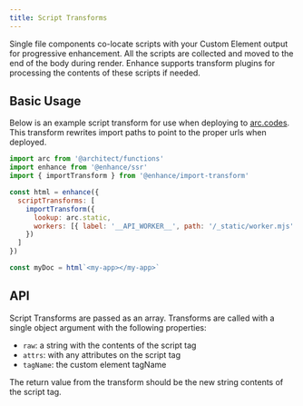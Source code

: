 ```yaml
---
title: Script Transforms
---
```


Single file components co-locate scripts  with your Custom Element output for progressive enhancement. All the scripts are collected and moved to the end of the body during render. Enhance supports transform plugins for processing the contents of these scripts if needed.

## Basic Usage
Below is an example script transform for use when deploying to [arc.codes](arc.codes). This transform rewrites import paths to point to the proper urls when deployed.

```javascript
import arc from '@architect/functions'
import enhance from '@enhance/ssr'
import { importTransform } from '@enhance/import-transform'

const html = enhance({
  scriptTransforms: [
    importTransform({
      lookup: arc.static,
      workers: [{ label: '__API_WORKER__', path: '/_static/worker.mjs' }]
    })
  ]
})

const myDoc = html`<my-app></my-app>`
```

## API
Script Transforms are passed as an array. Transforms are called with a single object argument with the following properties:
- `raw`: a string with the contents of the script tag
- `attrs`: with any attributes on the script tag
- `tagName`: the custom element tagName

The return value from the transform should be the new string contents of the script tag.
